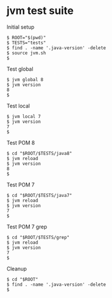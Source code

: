 # jvm test suite

Initial setup

```console
$ ROOT="$(pwd)"
$ TESTS="tests"
$ find . -name '.java-version' -delete
$ source jvm.sh
$
```

Test global

```console
$ jvm global 8
$ jvm version
8
$
```

Test local

```console
$ jvm local 7
$ jvm version
7
$
```

Test POM 8

```console
$ cd "$ROOT/$TESTS/java8"
$ jvm reload
$ jvm version
8
$
```

Test POM 7

```console
$ cd "$ROOT/$TESTS/java7"
$ jvm reload
$ jvm version
7
$
```

Test POM 7 grep

```console
$ cd "$ROOT/$TESTS/grep"
$ jvm reload
$ jvm version
7
$
```

Cleanup

```console
$ cd "$ROOT"
$ find . -name '.java-version' -delete
$
```
